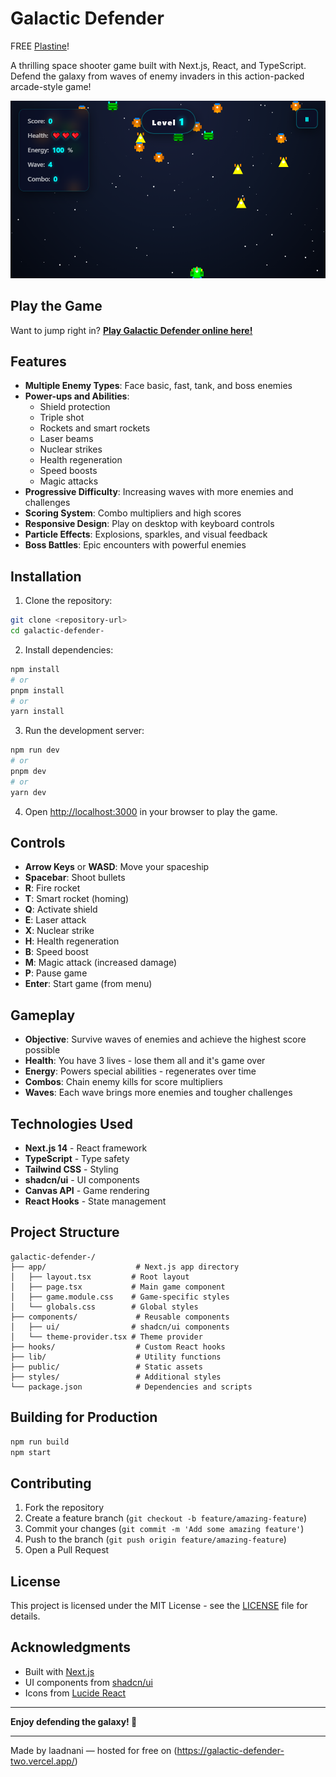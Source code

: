 # Galactic Defender

FREE [Plastine](https://www.plastine.com/)!

A thrilling space shooter game built with Next.js, React, and TypeScript. Defend the galaxy from waves of enemy invaders in this action-packed arcade-style game!

![Game Screenshot](./public/placeholder.png)

## Play the Game

Want to jump right in? **[Play Galactic Defender online here!](https://galactic-defender-two.vercel.app/)**

## Features

- **Multiple Enemy Types**: Face basic, fast, tank, and boss enemies
- **Power-ups and Abilities**:
  - Shield protection
  - Triple shot
  - Rockets and smart rockets
  - Laser beams
  - Nuclear strikes
  - Health regeneration
  - Speed boosts
  - Magic attacks
- **Progressive Difficulty**: Increasing waves with more enemies and challenges
- **Scoring System**: Combo multipliers and high scores
- **Responsive Design**: Play on desktop with keyboard controls
- **Particle Effects**: Explosions, sparkles, and visual feedback
- **Boss Battles**: Epic encounters with powerful enemies

## Installation

1. Clone the repository:
```bash
git clone <repository-url>
cd galactic-defender-
```

2. Install dependencies:
```bash
npm install
# or
pnpm install
# or
yarn install
```

3. Run the development server:
```bash
npm run dev
# or
pnpm dev
# or
yarn dev
```

4. Open [http://localhost:3000](http://localhost:3000) in your browser to play the game.

## Controls

- **Arrow Keys** or **WASD**: Move your spaceship
- **Spacebar**: Shoot bullets
- **R**: Fire rocket
- **T**: Smart rocket (homing)
- **Q**: Activate shield
- **E**: Laser attack
- **X**: Nuclear strike
- **H**: Health regeneration
- **B**: Speed boost
- **M**: Magic attack (increased damage)
- **P**: Pause game
- **Enter**: Start game (from menu)

## Gameplay

- **Objective**: Survive waves of enemies and achieve the highest score possible
- **Health**: You have 3 lives - lose them all and it's game over
- **Energy**: Powers special abilities - regenerates over time
- **Combos**: Chain enemy kills for score multipliers
- **Waves**: Each wave brings more enemies and tougher challenges

## Technologies Used

- **Next.js 14** - React framework
- **TypeScript** - Type safety
- **Tailwind CSS** - Styling
- **shadcn/ui** - UI components
- **Canvas API** - Game rendering
- **React Hooks** - State management

## Project Structure

```
galactic-defender-/
├── app/                    # Next.js app directory
│   ├── layout.tsx         # Root layout
│   ├── page.tsx           # Main game component
│   ├── game.module.css    # Game-specific styles
│   └── globals.css        # Global styles
├── components/             # Reusable components
│   ├── ui/                # shadcn/ui components
│   └── theme-provider.tsx # Theme provider
├── hooks/                  # Custom React hooks
├── lib/                    # Utility functions
├── public/                 # Static assets
├── styles/                 # Additional styles
└── package.json            # Dependencies and scripts
```

## Building for Production

```bash
npm run build
npm start
```

## Contributing

1. Fork the repository
2. Create a feature branch (`git checkout -b feature/amazing-feature`)
3. Commit your changes (`git commit -m 'Add some amazing feature'`)
4. Push to the branch (`git push origin feature/amazing-feature`)
5. Open a Pull Request

## License

This project is licensed under the MIT License - see the [LICENSE](LICENSE) file for details.

## Acknowledgments

- Built with [Next.js](https://nextjs.org/)
- UI components from [shadcn/ui](https://ui.shadcn.com/)
- Icons from [Lucide React](https://lucide.dev/)

---

**Enjoy defending the galaxy! 🚀**

---

Made by laadnani — hosted for free on (https://galactic-defender-two.vercel.app/) 
